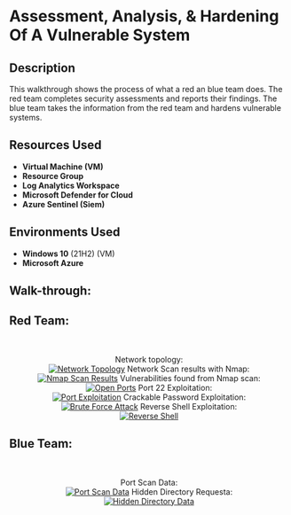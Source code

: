 <h1>Assessment, Analysis, & Hardening Of A Vulnerable System</h1>

<h2>Description</h2>
This walkthrough shows the process of what a red an blue team does. The red team completes security assessments and reports their findings. The blue team takes the information from the red team and hardens vulnerable systems.
<br />


<h2>Resources Used</h2>

- <b>Virtual Machine (VM)</b> 
- <b>Resource Group</b>
- <b>Log Analytics Workspace</b>
- <b>Microsoft Defender for Cloud</b>
- <b>Azure Sentinel (Siem)</b>

<h2>Environments Used </h2>

- <b>Windows 10</b> (21H2) (VM)
- <b>Microsoft Azure</b> 

<h2>Walk-through:</h2>
<h2>Red Team:</h2>
<br>
<p align="center">
Network topology:<br/>
<a href="https://imgur.com/bScCZjs"><img src="https://i.imgur.com/bScCZjs.png" title="Network Topology" /></a>
Network Scan results with Nmap:<br/>
<a href="https://imgur.com/p0rSoa1"><img src="https://i.imgur.com/p0rSoa1.png" title="Nmap Scan Results" /></a>
Vulnerabilities found from Nmap scan:<br/>
<a href="https://imgur.com/ky4Th0o"><img src="https://i.imgur.com/ky4Th0o.png" title="Open Ports" /></a>
Port 22 Exploitation:<br/>
<a href="https://imgur.com/GsRZHt7"><img src="https://i.imgur.com/GsRZHt7.png" title="Port Exploitation" /></a>
Crackable Password Exploitation:<br/>
<a href="https://imgur.com/gCj9om9"><img src="https://i.imgur.com/gCj9om9.png" title="Brute Force Attack" /></a>
Reverse Shell Exploitation:<br/>
<a href="https://imgur.com/GGV2WfO"><img src="https://i.imgur.com/GGV2WfO.png" title="Reverse Shell" /></a>
<br>
<h2>Blue Team:</h2>
<br>
<p align="center">
Port Scan Data:<br/>
<a href="https://imgur.com/AW9wavU"><img src="https://i.imgur.com/AW9wavU.png" title="Port Scan Data" /></a>
Hidden Directory Requesta:<br/>
<a href="https://imgur.com/HdngbV9"><img src="https://i.imgur.com/HdngbV9.png" title="Hidden Directory Data" /></a>  
